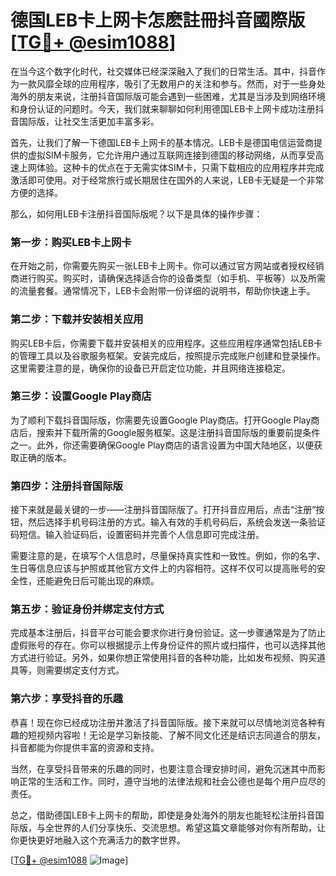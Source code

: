 # 德国LEB卡上网卡怎麽註冊抖音國際版[[TG💪+ @esim1088](https://t.me/s/esim1088)]

在当今这个数字化时代，社交媒体已经深深融入了我们的日常生活。其中，抖音作为一款风靡全球的应用程序，吸引了无数用户的关注和参与。然而，对于一些身处海外的朋友来说，注册抖音国际版可能会遇到一些困难，尤其是当涉及到网络环境和身份认证的问题时。今天，我们就来聊聊如何利用德国LEB卡上网卡成功注册抖音国际版，让社交生活更加丰富多彩。

首先，让我们了解一下德国LEB卡上网卡的基本情况。LEB卡是德国电信运营商提供的虚拟SIM卡服务，它允许用户通过互联网连接到德国的移动网络，从而享受高速上网体验。这种卡的优点在于无需实体SIM卡，只需下载相应的应用程序并完成激活即可使用。对于经常旅行或长期居住在国外的人来说，LEB卡无疑是一个非常方便的选择。

那么，如何用LEB卡注册抖音国际版呢？以下是具体的操作步骤：

### 第一步：购买LEB卡上网卡

在开始之前，你需要先购买一张LEB卡上网卡。你可以通过官方网站或者授权经销商进行购买。购买时，请确保选择适合你的设备类型（如手机、平板等）以及所需的流量套餐。通常情况下，LEB卡会附带一份详细的说明书，帮助你快速上手。

### 第二步：下载并安装相关应用

购买LEB卡后，你需要下载并安装相关的应用程序。这些应用程序通常包括LEB卡的管理工具以及谷歌服务框架。安装完成后，按照提示完成账户创建和登录操作。这里需要注意的是，确保你的设备已开启定位功能，并且网络连接稳定。

### 第三步：设置Google Play商店

为了顺利下载抖音国际版，你需要先设置Google Play商店。打开Google Play商店后，搜索并下载所需的Google服务框架。这是注册抖音国际版的重要前提条件之一。此外，你还需要确保Google Play商店的语言设置为中国大陆地区，以便获取正确的版本。

### 第四步：注册抖音国际版

接下来就是最关键的一步——注册抖音国际版了。打开抖音应用后，点击“注册”按钮，然后选择手机号码注册的方式。输入有效的手机号码后，系统会发送一条验证码短信。输入验证码后，设置密码并完善个人信息即可完成注册。

需要注意的是，在填写个人信息时，尽量保持真实性和一致性。例如，你的名字、生日等信息应该与护照或其他官方文件上的内容相符。这样不仅可以提高账号的安全性，还能避免日后可能出现的麻烦。

### 第五步：验证身份并绑定支付方式

完成基本注册后，抖音平台可能会要求你进行身份验证。这一步骤通常是为了防止虚假账号的存在。你可以根据提示上传身份证件的照片或扫描件，也可以选择其他方式进行验证。另外，如果你想正常使用抖音的各种功能，比如发布视频、购买道具等，则需要绑定支付方式。

### 第六步：享受抖音的乐趣

恭喜！现在你已经成功注册并激活了抖音国际版。接下来就可以尽情地浏览各种有趣的短视频内容啦！无论是学习新技能、了解不同文化还是结识志同道合的朋友，抖音都能为你提供丰富的资源和支持。

当然，在享受抖音带来的乐趣的同时，也要注意合理安排时间，避免沉迷其中而影响正常的生活和工作。同时，遵守当地的法律法规和社会公德也是每个用户应尽的责任。

总之，借助德国LEB卡上网卡的帮助，即使是身处海外的朋友也能轻松注册抖音国际版，与全世界的人们分享快乐、交流思想。希望这篇文章能够对你有所帮助，让你更快更好地融入这个充满活力的数字世界。

[[TG💪+ @esim1088](https://t.me/s/esim1088) ![Image](https://i.postimg.cc/4NQfJmqS/Snipaste-2025-05-13-00-14-12.png)]